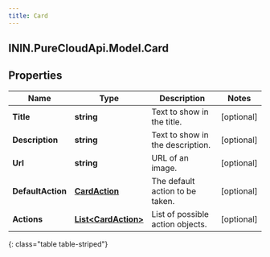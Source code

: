 ```yaml
---
title: Card
---
```

## ININ.PureCloudApi.Model.Card

## Properties

|Name | Type | Description | Notes|
|------------ | ------------- | ------------- | -------------|
| **Title** | **string** | Text to show in the title. | [optional] |
| **Description** | **string** | Text to show in the description. | [optional] |
| **Url** | **string** | URL of an image. | [optional] |
| **DefaultAction** | [**CardAction**](CardAction.html) | The default action to be taken. | [optional] |
| **Actions** | [**List&lt;CardAction&gt;**](CardAction.html) | List of possible action objects. | [optional] |
{: class="table table-striped"}


